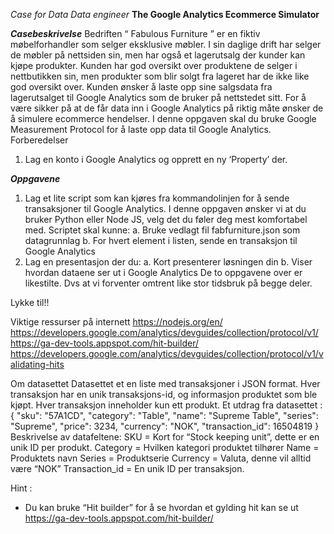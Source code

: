 *Case for Data Data engineer*
**The Google Analytics Ecommerce Simulator**

***Casebeskrivelse***
Bedriften “ Fabulous Furniture ” er en fiktiv møbelforhandler som selger eksklusive møbler. I sin
daglige drift har selger de møbler på nettsiden sin, men har også et lagerutsalg der kunder kan
kjøpe produkter. Kunden har god oversikt over produktene de selger i nettbutikken sin, men
produkter som blir solgt fra lageret har de ikke like god oversikt over. Kunden ønsker å laste opp
sine salgsdata fra lagerutsalget til Google Analytics som de bruker på nettstedet sitt. For å være
sikker på at de får data inn i Google Analytics på riktig måte ønsker de å simulere ecommerce
hendelser.
I denne oppgaven skal du bruke Google Measurement Protocol for å laste opp data til Google
Analytics.
Forberedelser
1. Lag en konto i Google Analytics og opprett en ny ‘Property’ der.

***Oppgavene***
1. Lag et lite script som kan kjøres fra kommandolinjen for å sende transaksjoner til Google
Analytics. I denne oppgaven ønsker vi at du bruker Python eller Node JS, velg det du
føler deg mest komfortabel med. Scriptet skal kunne:
a. Bruke vedlagt fil fabfurniture.json som datagrunnlag
b. For hvert element i listen, sende en transaksjon til Google Analytics
2. Lag en presentasjon der du:
a. Kort presenterer løsningen din
b. Viser hvordan dataene ser ut i Google Analytics
De to oppgavene over er likestilte. Dvs at vi forventer omtrent like stor tidsbruk på begge deler.

Lykke til!!


Viktige ressurser på internett
https://nodejs.org/en/
https://developers.google.com/analytics/devguides/collection/protocol/v1/
https://ga-dev-tools.appspot.com/hit-builder/
https://developers.google.com/analytics/devguides/collection/protocol/v1/validating-hits

Om datasettet
Datasettet et en liste med transaksjoner i JSON format. Hver transaksjon har en unik
transaksjons-id, og informasjon produktet som ble kjøpt. Hver transaksjon inneholder kun ett
produkt.
Et utdrag fra datasettet :
{
"sku": "57A1CD",
"category": "Table",
"name": "Supreme Table",
"series": "Supreme",
"price": 3234,
"currency": "NOK",
"transaction_id": 16504819
}
Beskrivelse av datafeltene:
SKU = Kort for “Stock keeping unit”, dette er en unik ID per produkt.
Category = Hvilken kategori produktet tilhører
Name = Produktets navn
Series = Produktserie
Currency = Valuta, denne vil alltid være “NOK”
Transaction_id = En unik ID per transaksjon.

Hint :
- Du kan bruke “Hit builder” for å se hvordan et gylding hit kan se ut
https://ga-dev-tools.appspot.com/hit-builder/
